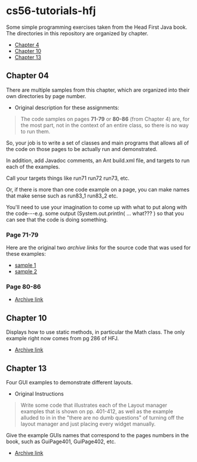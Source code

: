# cs56-tutorials-hfj

Some simple programming exercises taken from the Head First Java book. The directories in this repository are organized by chapter.

* [Chapter 4](https://github.com/UCSB-CS56-Projects/cs56-tutorials-hfj#chapter-04)
* [Chapter 10](https://github.com/UCSB-CS56-Projects/cs56-tutorials-hfj#chapter-10)
* [Chapter 13](https://github.com/UCSB-CS56-Projects/cs56-tutorials-hfj#chapter-13)

## Chapter 04

There are multiple samples from this chapter, which are organized into their own directories by page number.

* Original description for these assignments:

> The code samples on pages **71-79** or **80-86** (from Chapter 4) are, for the most part, not in the context of an entire class, so there is no way to run them.
>
So, your job is to write a set of classes and main programs that allows all of the code on those pages to be actually run and demonstrated. 
>
In addition, add Javadoc comments, an Ant build.xml file, and targets to run each of the examples.
>
Call your targets things like run71 run72 run73, etc. 
>
Or, if there is more than one code example on a page, you can make names that make sense such as run83_1 run83_2 etc.
>
You'll need to use your imagination to come up with what to put along with the code---e.g. some output (System.out.println( ... what??? ) so that you can see that the code is doing something.

### Page 71-79 

Here are the original two *archive links* for the source code that was used for these examples:

* [sample 1](https://foo.cs.ucsb.edu/cs56/issues/0000204/)
* [sample 2](https://foo.cs.ucsb.edu/cs56/issues/0000209/)

### Page 80-86

* [Archive link](https://foo.cs.ucsb.edu/cs56/issues/0000244/)

## Chapter 10

Displays how to use static methods, in particular the Math class. The only example right now comes from pg 286 of HFJ.

* [Archive link](https://foo.cs.ucsb.edu/cs56/issues/0000138/)

## Chapter 13

Four GUI examples to demonstrate different layouts.

* Original Instructions

> Write some code that illustrates each of the Layout manager examples that is shown on pp. 401-412, as well as the example alluded to in in the "there are no dumb questions" of turning off the layout manager and just placing every widget manually. 
>
Give the example GUIs names that correspond to the pages numbers in the book, such as GuiPage401, GuiPage402, etc.

* [Archive link](https://foo.cs.ucsb.edu/cs56/issues/0000074/)
